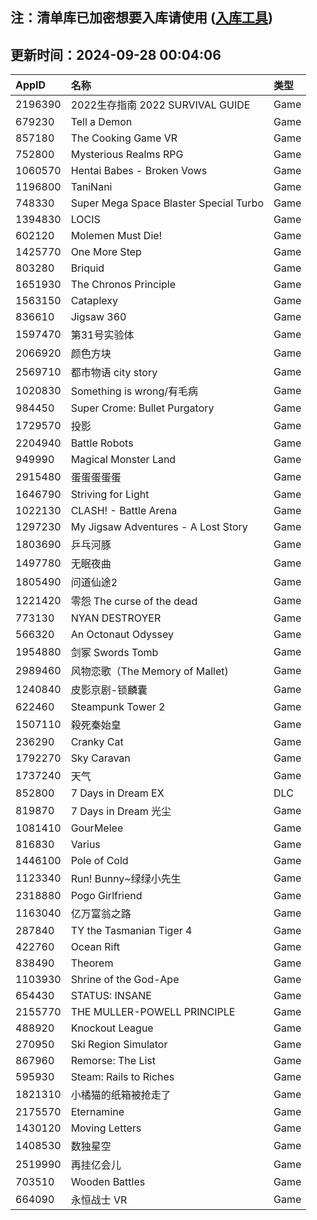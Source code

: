 ## 注：清单库已加密想要入库请使用 ([入库工具](https://github.com/BlankTMing/ManifestAutoUpdate/releases))

## 更新时间：2024-09-28 00:04:06
| AppID | 名称 | 类型  |
| :-------------------- | :----------------------------- | :----------- |
| 2196390 | 2022生存指南 2022 SURVIVAL GUIDE| Game |
| 679230 | Tell a Demon| Game |
| 857180 | The Cooking Game VR| Game |
| 752800 | Mysterious Realms RPG| Game |
| 1060570 | Hentai Babes - Broken Vows| Game |
| 1196800 | TaniNani| Game |
| 748330 | Super Mega Space Blaster Special Turbo| Game |
| 1394830 | LOCIS| Game |
| 602120 | Molemen Must Die!| Game |
| 1425770 | One More Step| Game |
| 803280 | Briquid| Game |
| 1651930 | The Chronos Principle| Game |
| 1563150 | Cataplexy| Game |
| 836610 | Jigsaw 360| Game |
| 1597470 | 第31号实验体| Game |
| 2066920 | 颜色方块| Game |
| 2569710 | 都市物语 city story| Game |
| 1020830 | Something is wrong/有毛病| Game |
| 984450 | Super Crome: Bullet Purgatory| Game |
| 1729570 | 投影| Game |
| 2204940 | Battle Robots| Game |
| 949990 | Magical Monster Land| Game |
| 2915480 | 蛋蛋蛋蛋蛋| Game |
| 1646790 | Striving for Light| Game |
| 1022130 | CLASH! - Battle Arena| Game |
| 1297230 | My Jigsaw Adventures - A Lost Story| Game |
| 1803690 | 乒乓河豚| Game |
| 1497780 | 无眠夜曲| Game |
| 1805490 | 问道仙途2| Game |
| 1221420 | 零怨 The curse of the dead| Game |
| 773130 | NYAN DESTROYER| Game |
| 566320 | An Octonaut Odyssey| Game |
| 1954880 | 剑冢 Swords Tomb| Game |
| 2989460 | 风物恋歌（The Memory of Mallet)| Game |
| 1240840 | 皮影京剧-锁麟囊| Game |
| 622460 | Steampunk Tower 2| Game |
| 1507110 | 殺死秦始皇| Game |
| 236290 | Cranky Cat| Game |
| 1792270 | Sky Caravan| Game |
| 1737240 | 天气| Game |
| 852800 | 7 Days in Dream EX| DLC |
| 819870 | 7 Days in Dream 光尘| Game |
| 1081410 | GourMelee| Game |
| 816830 | Varius| Game |
| 1446100 | Pole of Cold| Game |
| 1123340 | Run! Bunny~绿绿小先生| Game |
| 2318880 | Pogo Girlfriend| Game |
| 1163040 | 亿万富翁之路| Game |
| 287840 | TY the Tasmanian Tiger 4| Game |
| 422760 | Ocean Rift| Game |
| 838490 | Theorem| Game |
| 1103930 | Shrine of the God-Ape| Game |
| 654430 | STATUS: INSANE| Game |
| 2155770 | THE MULLER-POWELL PRINCIPLE| Game |
| 488920 | Knockout League| Game |
| 270950 | Ski Region Simulator| Game |
| 867960 | Remorse: The List| Game |
| 595930 | Steam: Rails to Riches| Game |
| 1821310 | 小橘猫的纸箱被抢走了| Game |
| 2175570 | Eternamine| Game |
| 1430120 | Moving Letters| Game |
| 1408530 | 数独星空| Game |
| 2519990 | 再挂亿会儿| Game |
| 703510 | Wooden Battles| Game |
| 664090 | 永恒战士 VR| Game |
